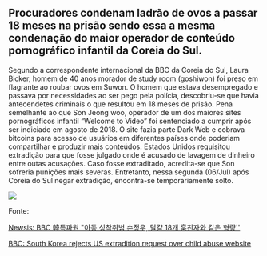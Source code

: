 <h2> Procuradores condenam ladrão de ovos a passar 18 meses na prisão sendo essa a mesma condenação do maior operador de conteúdo pornográfico infantil da Coreia do Sul. </h2>

Segundo a correspondente internacional da BBC da Coreia do Sul, Laura Bicker, homem de 40 anos morador de study room (goshiwon) foi preso em flagrante ao roubar ovos em Suwon. O homem que estava desempregado e passava por necessidades ao ser pego pela polícia, descobriu-se que havia antecendetes criminais o que resultou em 18 meses de prisão. 
Pena semelhante ao que Son Jeong woo, operador de um dos maiores sites pornográficos infantil “Welcome to Video” foi sentenciado a cumprir após ser indiciado em agosto de 2018.  O site fazia parte Dark Web e cobrava bitcoins para acesso de usuários em diferentes países onde poderiam compartilhar e produzir mais conteúdos. 
Estados Unidos requisitou extradição para que fosse julgado onde é acusado de lavagem de dinheiro entre outas acusações. Caso fosse extraditado, acredita-se que Son sofreria punições mais severas. Entretanto, nessa segunda (06/Jul) após Coreia do Sul negar extradição, encontra-se temporariamente solto.

<img src="https://imgnews.pstatic.net/image/003/2020/07/06/NISI20200706_0000558501_web_20200706190942_20200706192604706.jpg?type=w647">

Fonte:

[Newsis: BBC 韓특파원 "아동 성착취범 손정우, 달걀 18개 훔친자와 같은 형량''](https://news.naver.com/main/ranking/read.nhn?mid=etc&sid1=111&rankingType=popular_day&oid=003&aid=0009953174&date=20200706&type=1&rankingSeq=1&rankingSectionId=104)


[BBC: South Korea rejects US extradition request over child abuse website](https://www.bbc.com/news/world-asia-53303990)
